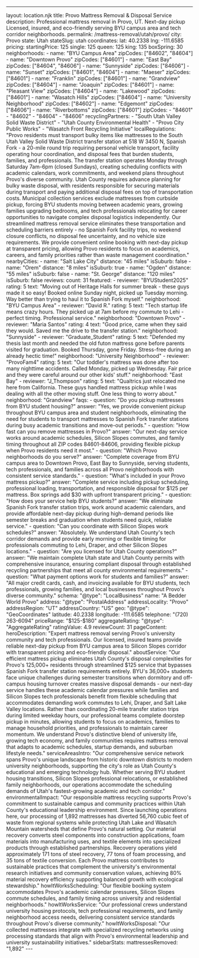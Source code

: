 ---
layout: location.njk
title: Provo Mattress Removal & Disposal Service
description: Professional mattress removal in Provo, UT. Next-day pickup Licensed, insured, and eco-friendly serving BYU campus area and tech corridor neighborhoods.
permalink: /mattress-removal/utah/provo/
city: Provo state: Utah stateSlug: utah coordinates: lat: 40.2338 lng: -111.6585 pricing: startingPrice: 125 single: 125 queen: 125 king: 135 boxSpring: 30 neighborhoods: - name: "BYU Campus Area" zipCodes: ["84602", "84604"] - name: "Downtown Provo" zipCodes: ["84601"] - name: "East Bay" zipCodes: ["84604", "84606"] - name: "Sunnyside" zipCodes: ["84606"] - name: "Sunset" zipCodes: ["84601", "84604"] - name: "Maeser" zipCodes: ["84601"] - name: "Franklin" zipCodes: ["84601"] - name: "Grandview" zipCodes: ["84604"] - name: "Joaquin" zipCodes: ["84601"] - name: "Pleasant View" zipCodes: ["84604"] - name: "Lakewood" zipCodes: ["84601"] - name: "Wasatch Hills" zipCodes: ["84604"] - name: "University Neighborhood" zipCodes: ["84602"] - name: "Edgemont" zipCodes: ["84606"] - name: "Riverbottoms" zipCodes: ["84601"] zipCodes: - "84601" - "84602" - "84604" - "84606" recyclingPartners: - "South Utah Valley Solid Waste District" - "Utah County Environmental Health" - "Provo City Public Works" - "Wasatch Front Recycling Initiative" localRegulations: "Provo residents must transport bulky items like mattresses to the South Utah Valley Solid Waste District transfer station at 518 W 3450 N, Spanish Fork - a 20-mile round trip requiring personal vehicle transport, facility operating hour coordination, and disposal fees that burden students, families, and professionals. The transfer station operates Monday through Saturday 7am-6pm (closed Sundays), creating scheduling conflicts with academic calendars, work commitments, and weekend plans throughout Provo's diverse community. Utah County requires advance planning for bulky waste disposal, with residents responsible for securing materials during transport and paying additional disposal fees on top of transportation costs. Municipal collection services exclude mattresses from curbside pickup, forcing BYU students moving between academic years, growing families upgrading bedrooms, and tech professionals relocating for career opportunities to navigate complex disposal logistics independently. Our streamlined mattress removal service eliminates these transportation and scheduling barriers entirely - no Spanish Fork facility trips, no weekend closure conflicts, no disposal fee uncertainty, and no vehicle size requirements. We provide convenient online booking with next-day pickup at transparent pricing, allowing Provo residents to focus on academics, careers, and family priorities rather than waste management coordination." nearbyCities: - name: "Salt Lake City" distance: "45 miles" isSuburb: false - name: "Orem" distance: "8 miles" isSuburb: true - name: "Ogden" distance: "55 miles" isSuburb: false - name: "St. George" distance: "120 miles" isSuburb: false reviews: count: 31 featured: - reviewer: "BYUStudent2025" rating: 5 text: "Moving out of Heritage Halls for summer break - these guys made it so easy! Booked online Sunday night, picked up Tuesday morning. Way better than trying to haul it to Spanish Fork myself." neighborhood: "BYU Campus Area" - reviewer: "David R." rating: 5 text: "Tech startup life means crazy hours. They picked up at 7am before my commute to Lehi - perfect timing. Professional service." neighborhood: "Downtown Provo" - reviewer: "Maria Santos" rating: 4 text: "Good price, came when they said they would. Saved me the drive to the transfer station." neighborhood: "Sunnyside" - reviewer: "Graduate_Student" rating: 5 text: "Defended my thesis last month and needed the old futon mattress gone before parents visited for graduation. Booked Thursday, gone Friday. Stress-free during an already hectic time!" neighborhood: "University Neighborhood" - reviewer: "ProvoFam4" rating: 5 text: "Our toddler's mattress was done after too many nighttime accidents. Called Monday, picked up Wednesday. Fair price and they were careful around our other kids' stuff." neighborhood: "East Bay" - reviewer: "J_Thompson" rating: 5 text: "Qualtrics just relocated me here from California. These guys handled mattress pickup while I was dealing with all the other moving stuff. One less thing to worry about." neighborhood: "Grandview" faqs: - question: "Do you pickup mattresses from BYU student housing?" answer: "Yes, we provide convenient pickup throughout BYU campus area and student neighborhoods, eliminating the need for students to transport mattresses to Spanish Fork transfer stations during busy academic transitions and move-out periods." - question: "How fast can you remove mattresses in Provo?" answer: "Our next-day service works around academic schedules, Silicon Slopes commutes, and family timing throughout all ZIP codes 84601-84606, providing flexible pickup when Provo residents need it most." - question: "Which Provo neighborhoods do you serve?" answer: "Complete coverage from BYU campus area to Downtown Provo, East Bay to Sunnyside, serving students, tech professionals, and families across all Provo neighborhoods with consistent service standards." - question: "What's included in your Provo mattress pickup?" answer: "Complete service including pickup scheduling, professional loading, transportation, and responsible disposal for $125 per mattress. Box springs add $30 with upfront transparent pricing." - question: "How does your service help BYU students?" answer: "We eliminate Spanish Fork transfer station trips, work around academic calendars, and provide affordable next-day pickup during high-demand periods like semester breaks and graduation when students need quick, reliable service." - question: "Can you coordinate with Silicon Slopes work schedules?" answer: "Absolutely. We understand Utah County's tech corridor demands and provide early morning or flexible timing for professionals commuting to Lehi, Draper, and other Silicon Slopes locations." - question: "Are you licensed for Utah County operations?" answer: "We maintain complete Utah state and Utah County permits with comprehensive insurance, ensuring compliant disposal through established recycling partnerships that meet all county environmental requirements." - question: "What payment options work for students and families?" answer: "All major credit cards, cash, and invoicing available for BYU students, tech professionals, growing families, and local businesses throughout Provo's diverse community." schema: "@type": "LocalBusiness" name: "A Bedder World Provo" address: "@type": "PostalAddress" addressLocality: "Provo" addressRegion: "UT" addressCountry: "US" geo: "@type": "GeoCoordinates" latitude: 40.2338 longitude: -111.6585 telephone: "(720) 263-6094" priceRange: "$125-$180" aggregateRating: "@type": "AggregateRating" ratingValue: 4.9 reviewCount: 31 pageContent: heroDescription: "Expert mattress removal serving Provo's university community and tech professionals. Our licensed, insured teams provide reliable next-day pickup from BYU campus area to Silicon Slopes corridor with transparent pricing and eco-friendly disposal." aboutService: "Our efficient mattress pickup eliminates Utah County's disposal complexities for Provo's 125,000+ residents through streamlined $125 service that bypasses Spanish Fork transfer station requirements entirely. BYU's 36,000+ students face unique challenges during semester transitions when dormitory and off-campus housing turnover creates massive disposal demands - our next-day service handles these academic calendar pressures while families and Silicon Slopes tech professionals benefit from flexible scheduling that accommodates demanding work commutes to Lehi, Draper, and Salt Lake Valley locations. Rather than coordinating 20-mile transfer station trips during limited weekday hours, our professional teams complete doorstep pickup in minutes, allowing students to focus on academics, families to manage household priorities, and professionals to maintain career momentum. We understand Provo's distinctive blend of university life, growing tech economy, and family communities requires mattress removal that adapts to academic schedules, startup demands, and suburban lifestyle needs." serviceAreasIntro: "Our comprehensive service network spans Provo's unique landscape from historic downtown districts to modern university neighborhoods, supporting the city's role as Utah County's educational and emerging technology hub. Whether serving BYU student housing transitions, Silicon Slopes professional relocations, or established family neighborhoods, our operations accommodate the scheduling demands of Utah's fastest-growing academic and tech corridor." environmentalImpact: "Our responsible mattress recycling supports Provo's commitment to sustainable campus and community practices within Utah County's educational leadership environment. Since launching operations here, our processing of 1,892 mattresses has diverted 56,760 cubic feet of waste from regional systems while protecting Utah Lake and Wasatch Mountain watersheds that define Provo's natural setting. Our material recovery converts steel components into construction applications, foam materials into manufacturing uses, and textile elements into specialized products through established partnerships. Recovery operations yield approximately 171 tons of steel recovery, 77 tons of foam processing, and 35 tons of textile conversion. Each Provo mattress contributes to sustainable practices that complement the university's environmental research initiatives and community conservation values, achieving 80% material recovery efficiency supporting balanced growth with ecological stewardship." howItWorksScheduling: "Our flexible booking system accommodates Provo's academic calendar pressures, Silicon Slopes commute schedules, and family timing across university and residential neighborhoods." howItWorksService: "Our professional crews understand university housing protocols, tech professional requirements, and family neighborhood access needs, delivering consistent service standards throughout Provo's diverse community." howItWorksDisposal: "Our collected mattresses integrate with specialized recycling networks using processing standards that align with Provo's environmental leadership and university sustainability initiatives." sidebarStats: mattressesRemoved: "1,892" ---